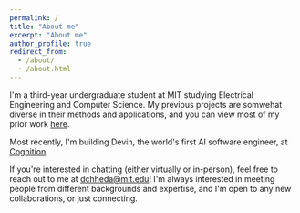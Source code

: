 ```yaml
---
permalink: /
title: "About me"
excerpt: "About me"
author_profile: true
redirect_from: 
  - /about/
  - /about.html
---
```

I'm a third-year undergraduate student at MIT studying Electrical Engineering and Computer Science. My previous projects are somwehat diverse in their methods and applications, and you can view most of my prior work [here](/projects).

Most recently, I'm building Devin, the world's first AI software engineer, at [Cognition](https://cognition.ai).

If you're interested in chatting (either virtually or in-person), feel free to reach out to me at [dchheda@mit.edu](mailto:dchheda@mit.edu)! I'm always interested in meeting people from different backgrounds and expertise, and I'm open to any new collaborations, or just connecting. 
